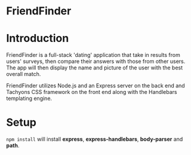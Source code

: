 # FriendFinder

# Introduction
FriendFinder is a full-stack 'dating' application that take in results from users' surveys, then compare their answers with those from other users. The app will then display the name and picture of the user with the best overall match.

FriendFinder utilizes Node.js and an Express server on the back end and Tachyons CSS framework on the front end along with the Handlebars templating engine.

# Setup
```npm install``` will install **express**, **express-handlebars**, **body-parser** and **path**.